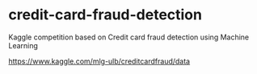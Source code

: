 # credit-card-fraud-detection
Kaggle competition based on Credit card fraud detection using Machine Learning

https://www.kaggle.com/mlg-ulb/creditcardfraud/data
